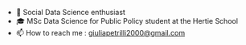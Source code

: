 - 👀 Social Data Science enthusiast
- 🎓 MSc Data Science for Public Policy student at the Hertie School 
- 📫 How to reach me : giuliapetrilli2000@gmail.com

<!---
GiuliaGGG/GiuliaGGG is a ✨ special ✨ repository because its `README.md` (this file) appears on your GitHub profile.
You can click the Preview link to take a look at your changes.
--->
